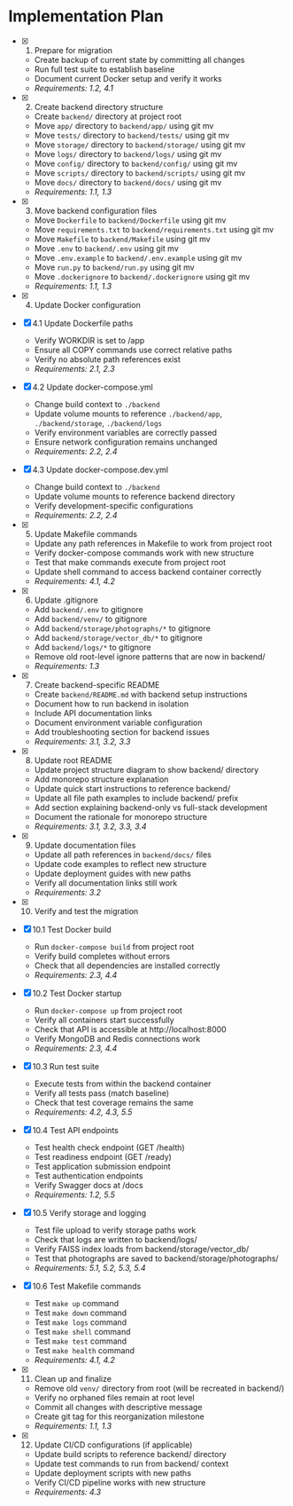 # Implementation Plan

- [x] 1. Prepare for migration
  - Create backup of current state by committing all changes
  - Run full test suite to establish baseline
  - Document current Docker setup and verify it works
  - _Requirements: 1.2, 4.1_

- [x] 2. Create backend directory structure
  - Create `backend/` directory at project root
  - Move `app/` directory to `backend/app/` using git mv
  - Move `tests/` directory to `backend/tests/` using git mv
  - Move `storage/` directory to `backend/storage/` using git mv
  - Move `logs/` directory to `backend/logs/` using git mv
  - Move `config/` directory to `backend/config/` using git mv
  - Move `scripts/` directory to `backend/scripts/` using git mv
  - Move `docs/` directory to `backend/docs/` using git mv
  - _Requirements: 1.1, 1.3_

- [x] 3. Move backend configuration files
  - Move `Dockerfile` to `backend/Dockerfile` using git mv
  - Move `requirements.txt` to `backend/requirements.txt` using git mv
  - Move `Makefile` to `backend/Makefile` using git mv
  - Move `.env` to `backend/.env` using git mv
  - Move `.env.example` to `backend/.env.example` using git mv
  - Move `run.py` to `backend/run.py` using git mv
  - Move `.dockerignore` to `backend/.dockerignore` using git mv
  - _Requirements: 1.1, 1.3_

- [x] 4. Update Docker configuration
- [x] 4.1 Update Dockerfile paths
  - Verify WORKDIR is set to /app
  - Ensure all COPY commands use correct relative paths
  - Verify no absolute path references exist
  - _Requirements: 2.1, 2.3_

- [x] 4.2 Update docker-compose.yml
  - Change build context to `./backend`
  - Update volume mounts to reference `./backend/app`, `./backend/storage`, `./backend/logs`
  - Verify environment variables are correctly passed
  - Ensure network configuration remains unchanged
  - _Requirements: 2.2, 2.4_

- [x] 4.3 Update docker-compose.dev.yml
  - Change build context to `./backend`
  - Update volume mounts to reference backend directory
  - Verify development-specific configurations
  - _Requirements: 2.2, 2.4_

- [x] 5. Update Makefile commands
  - Update any path references in Makefile to work from project root
  - Verify docker-compose commands work with new structure
  - Test that make commands execute from project root
  - Update shell command to access backend container correctly
  - _Requirements: 4.1, 4.2_

- [x] 6. Update .gitignore
  - Add `backend/.env` to gitignore
  - Add `backend/venv/` to gitignore
  - Add `backend/storage/photographs/*` to gitignore
  - Add `backend/storage/vector_db/*` to gitignore
  - Add `backend/logs/*` to gitignore
  - Remove old root-level ignore patterns that are now in backend/
  - _Requirements: 1.3_

- [x] 7. Create backend-specific README
  - Create `backend/README.md` with backend setup instructions
  - Document how to run backend in isolation
  - Include API documentation links
  - Document environment variable configuration
  - Add troubleshooting section for backend issues
  - _Requirements: 3.1, 3.2, 3.3_

- [x] 8. Update root README
  - Update project structure diagram to show backend/ directory
  - Add monorepo structure explanation
  - Update quick start instructions to reference backend/
  - Update all file path examples to include backend/ prefix
  - Add section explaining backend-only vs full-stack development
  - Document the rationale for monorepo structure
  - _Requirements: 3.1, 3.2, 3.3, 3.4_

- [x] 9. Update documentation files
  - Update all path references in `backend/docs/` files
  - Update code examples to reflect new structure
  - Update deployment guides with new paths
  - Verify all documentation links still work
  - _Requirements: 3.2_

- [x] 10. Verify and test the migration
- [x] 10.1 Test Docker build
  - Run `docker-compose build` from project root
  - Verify build completes without errors
  - Check that all dependencies are installed correctly
  - _Requirements: 2.3, 4.4_

- [x] 10.2 Test Docker startup
  - Run `docker-compose up` from project root
  - Verify all containers start successfully
  - Check that API is accessible at http://localhost:8000
  - Verify MongoDB and Redis connections work
  - _Requirements: 2.3, 4.4_

- [x] 10.3 Run test suite
  - Execute tests from within the backend container
  - Verify all tests pass (match baseline)
  - Check that test coverage remains the same
  - _Requirements: 4.2, 4.3, 5.5_

- [x] 10.4 Test API endpoints
  - Test health check endpoint (GET /health)
  - Test readiness endpoint (GET /ready)
  - Test application submission endpoint
  - Test authentication endpoints
  - Verify Swagger docs at /docs
  - _Requirements: 1.2, 5.5_

- [x] 10.5 Verify storage and logging
  - Test file upload to verify storage paths work
  - Check that logs are written to backend/logs/
  - Verify FAISS index loads from backend/storage/vector_db/
  - Test that photographs are saved to backend/storage/photographs/
  - _Requirements: 5.1, 5.2, 5.3, 5.4_

- [x] 10.6 Test Makefile commands
  - Test `make up` command
  - Test `make down` command
  - Test `make logs` command
  - Test `make shell` command
  - Test `make test` command
  - Test `make health` command
  - _Requirements: 4.1, 4.2_

- [x] 11. Clean up and finalize
  - Remove old `venv/` directory from root (will be recreated in backend/)
  - Verify no orphaned files remain at root level
  - Commit all changes with descriptive message
  - Create git tag for this reorganization milestone
  - _Requirements: 1.1, 1.3_

- [x] 12. Update CI/CD configurations (if applicable)
  - Update build scripts to reference backend/ directory
  - Update test commands to run from backend/ context
  - Update deployment scripts with new paths
  - Verify CI/CD pipeline works with new structure
  - _Requirements: 4.3_
